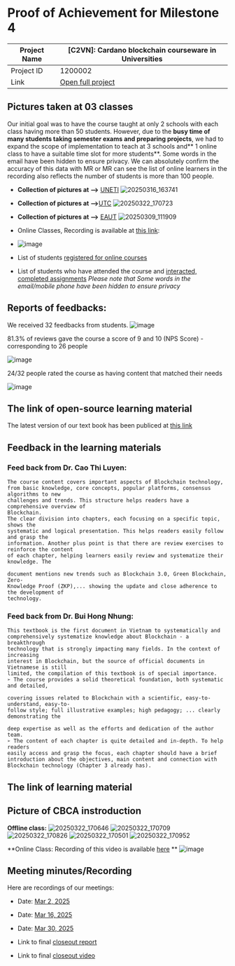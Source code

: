 #  Proof of Achievement for Milestone 4
|  Project Name |  [C2VN]: Cardano blockchain courseware in Universities |
| ------------ | ------------ |
| Project ID  | 1200002  |
|  Link  |  [Open full project](https://projectcatalyst.io/funds/12/f12-cardano-open-ecosystem/c2vn-cardano-blockchain-courseware-in-universities) |



## Pictures taken at 03 classes
Our initial goal was to have the course taught at only 2 schools with each class having more than 50 students. However, due to the **busy time of many students taking semester exams and preparing projects**, we had to expand the scope of implementation to teach at 3 schools and** 1 online class to have a suitable time slot for more students**.
Some words in the email have been hidden to ensure privacy. We can absolutely confirm the accuracy of this data with MR or MR can see the list of online learners in the recording also reflects the number of students is more than 100 people.
- **Collection of pictures at -->** [UNETI](https://drive.google.com/drive/folders/1aHgRMHEtjqnaMX-x0at1Uc1HvmCJf_9_?usp=sharing)
  ![20250316_163741](https://github.com/user-attachments/assets/a32adcfc-01bb-4c2c-a167-51afac29bcf9)

- **Collection of pictures at -->**[UTC](https://drive.google.com/drive/folders/1f3G05SeGDybx7W68YM27FlkAq-MLB-ay?usp=sharing)
  ![20250322_170723](https://github.com/user-attachments/assets/6770b717-cd30-40aa-84e8-2c67c9743b84)

- **Collection of pictures at -->** [EAUT](https://drive.google.com/drive/folders/1wxBcJUXn0z8vj-CjJeAujAJUbValJepr?usp=sharing)
  ![20250309_111909](https://github.com/user-attachments/assets/4ce1e117-2e0a-45b2-969b-89a4e644b42b)

- Online Classes,  Recording is available at [this link](https://youtu.be/88UeYwok7M0?t=4250):
- 
  ![image](https://github.com/user-attachments/assets/95c72e2d-cd5c-4235-8439-c8a3c106e0c0)

 
  
  
- List of students [registered for online courses](https://docs.google.com/spreadsheets/d/1yYSeK-P1KFU1QxCrEvcuB2nY3NBGzmpHJYuyVL_ACdA/edit?gid=1992747189#gid=1992747189)
- List of students who have attended the course and [interacted, completed assignments](https://docs.google.com/spreadsheets/d/1yYSeK-P1KFU1QxCrEvcuB2nY3NBGzmpHJYuyVL_ACdA/edit?gid=673458355#gid=673458355)
  _Please note that Some words in the email/mobile phone have been hidden to ensure privacy_


## Reports of feedbacks:
We received 32 feedbacks from students.
![image](https://github.com/user-attachments/assets/bf252dec-a556-4308-a032-0657fc0fbd29)

81.3% of reviews gave the course a score of 9 and 10 (NPS Score) - corresponding to 26 people

![image](https://github.com/user-attachments/assets/db9e0acc-079c-4024-a4e6-13b2bad6835a)

24/32 people rated the course as having content that matched their needs

![image](https://github.com/user-attachments/assets/770b3246-bc54-403e-8412-1bd2b09656bc)

## The link of open-source learning material

The latest version of our text book has been publiced at [this link](https://github.com/cardano2vn/Project-Catalyst/blob/main/1200002%3ACardano%20blockchain%20courseware%20in%20Universities/Milestone4/Blockchain%20C%C6%A1%20B%E1%BA%A3n.pdf)



## Feedback in the learning materials
### Feed back from Dr. Cao Thi Luyen:
```
The course content covers important aspects of Blockchain technology,
from basic knowledge, core concepts, popular platforms, consensus algorithms to new
challenges and trends. This structure helps readers have a comprehensive overview of
Blockchain.
The clear division into chapters, each focusing on a specific topic, shows the
systematic and logical presentation. This helps readers easily follow and grasp the
information. Another plus point is that there are review exercises to reinforce the content
of each chapter, helping learners easily review and systematize their knowledge. The

document mentions new trends such as Blockchain 3.0, Green Blockchain, Zero-
Knowledge Proof (ZKP),... showing the update and close adherence to the development of 
technology.
```

### Feed back from Dr. Bui Hong Nhung:
```
This textbook is the first document in Vietnam to systematically and
comprehensively systematize knowledge about Blockchain - a breakthrough
technology that is strongly impacting many fields. In the context of increasing
interest in Blockchain, but the source of official documents in Vietnamese is still
limited, the compilation of this textbook is of special importance.
➢ The course provides a solid theoretical foundation, both systematic and detailed,

covering issues related to Blockchain with a scientific, easy-to-understand, easy-to-
follow style; full illustrative examples; high pedagogy; ... clearly demonstrating the

deep expertise as well as the efforts and dedication of the author team.
➢ The content of each chapter is quite detailed and in-depth. To help readers
easily access and grasp the focus, each chapter should have a brief
introduction about the objectives, main content and connection with
Blockchain technology (Chapter 3 already has).
```


## The link of learning material
## Picture of CBCA instroduction 
**Offline class:**
![20250322_170646](https://github.com/user-attachments/assets/16978c35-47ae-4371-931a-1f0cfc821d76)
![20250322_170709](https://github.com/user-attachments/assets/da1b56ce-6523-4910-a1bb-fa10bad77b89)
![20250322_170826](https://github.com/user-attachments/assets/1f284da7-b21c-4e09-801f-5a53a8e731d0)
![20250322_170501](https://github.com/user-attachments/assets/7f3c9098-0682-4a48-bb38-1fa7108f3ea7)
![20250322_170952](https://github.com/user-attachments/assets/df7b8ea1-c2f8-4de2-8830-5ac02c9c78ac)



**Online Class: Recording of this video is available [here](https://youtu.be/vxSJNJHF2YA?t=1405)
**
![image](https://github.com/user-attachments/assets/cbf14781-9deb-4380-924c-1172371a1f36)


## Meeting minutes/Recording  
Here are recordings of our meetings:

- Date: [Mar 2, 2025](https://www.youtube.com/watch?v=I0zC5jvY084)

- Date: [Mar 16, 2025](https://youtu.be/yjd0qBYECAA)

- Date: [Mar 30, 2025](https://www.youtube.com/watch?v=CWwvP_kZVn8)

- Link to final [closeout report](https://docs.google.com/document/d/1-iJKCbpMfPiUxWMg1tUfxiSEyEF-ovHbpUXYOmhNWqw/edit?usp=sharing)

- Link to final [closeout video](https://youtu.be/JusVnIQW7ic)
